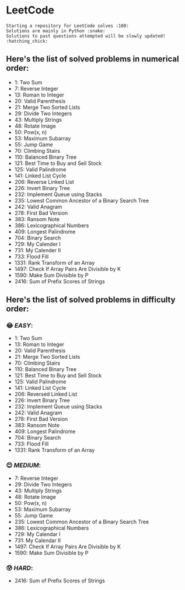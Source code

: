 # LeetCode
    
```
Starting a repository for LeetCode solves :100:
Solutions are mainly in Python :snake:
Solutions to past questions attempted will be slowly updated! :hatching_chick:
```


## Here's the list of solved problems in numerical order:
- 1: Two Sum
- 7: Reverse Integer
- 13: Roman to Integer
- 20: Valid Parenthesis
- 21: Merge Two Sorted Lists
- 29: Divide Two Integers
- 43: Multiply Strings
- 48: Rotate Image
- 50: Pow(x, n)
- 53: Maximum Subarray
- 55: Jump Game
- 70: Climbing Stairs
- 110: Balanced Binary Tree
- 121: Best Time to Buy and Sell Stock
- 125: Valid Palindrome
- 141: Linked List Cycle
- 206: Reverse Linked List
- 226: Invert Binary Tree
- 232: Implement Queue using Stacks
- 235: Lowest Common Ancestor of a Binary Search Tree
- 242: Valid Anagram
- 278: First Bad Version
- 383: Ransom Note
- 386: Lexicographical Numbers
- 409: Longest Palindrome
- 704: Binary Search
- 729: My Calender I
- 731: My Calender II
- 733: Flood Fill
- 1331: Rank Transform of an Array
- 1497: Check If Array Pairs Are Divisible by K
- 1590: Make Sum Divisible by P
- 2416: Sum of Prefix Scores of Strings


## Here's the list of solved problems in difficulty order:

### :joy: ***EASY***:
- 1: Two Sum
- 13: Roman to Integer
- 20: Valid Parenthesis
- 21: Merge Two Sorted Lists
- 70: Climbing Stairs
- 110: Balanced Binary Tree
- 121: Best Time to Buy and Sell Stock
- 125: Valid Palindrome
- 141: Linked List Cycle
- 206: Reversed Linked List
- 226: Invert Binary Tree
- 232: Implement Queue using Stacks
- 242: Valid Anagram
- 278: First Bad Version
- 383: Ransom Note
- 409: Longest Palindrome
- 704: Binary Search
- 733: Flood Fill
- 1331: Rank Transform of an Array

### :blush: ***MEDIUM***:
- 7: Reverse Integer
- 29: Divide Two Integers
- 43: Multiply Strings
- 48: Rotate Image
- 50: Pow(x, n)
- 53: Maximum Subarray
- 55: Jump Game
- 235: Lowest Common Ancestor of a Binary Search Tree
- 386: Lexicographical Numbers
- 729: My Calendar I
- 731: My Calendar II
- 1497: Check If Array Pairs Are Divisible by K
- 1590: Make Sum Divisible by P

### :cold_sweat: ***HARD***:
- 2416: Sum of Prefix Scores of Strings


